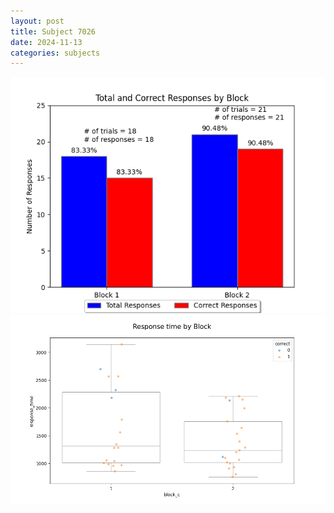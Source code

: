 ```yaml
---
layout: post
title: Subject 7026
date: 2024-11-13
categories: subjects
---
```


![](data/7026/run-1/7026_ATS_responses.png)
![](data/7026/run-1/7026_ATS_rt.png)
